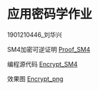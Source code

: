 # 应用密码学作业

1901210446_刘华兴

SM4加密可逆证明
[Proof_SM4](https://github.com/bill-hx-liu/Applied_cryptography/tree/master/Proof_sm4)

编程源代码
[Encrypt_SM4](https://github.com/bill-hx-liu/Applied_cryptography/tree/master/Encrypt_sm4)

效果图
[Encrypt_png](https://github.com/bill-hx-liu/Applied_cryptography/tree/master/Encrypt_sm4/Encrypted_png)
